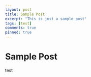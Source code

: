 ```yaml
---
layout: post
title: Sample Post
excerpt: "This is just a sample post"
tags: [test]
comments: true
pinned: true
---
```


# Sample Post

test
